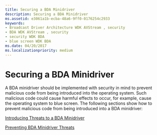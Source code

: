 ```yaml
---
title: Securing a BDA Minidriver
description: Securing a BDA Minidriver
ms.assetid: e3061a1b-ecba-48a6-9ff0-0176254c2933
keywords:
- Broadcast Driver Architecture WDK AVStream , security
- BDA WDK AVStream , security
- security WDK BDA
- blue screen WDK BDA
ms.date: 04/20/2017
ms.localizationpriority: medium
---
```


# Securing a BDA Minidriver





A BDA minidriver should be implemented with security in mind to prevent malicious code from being introduced into the operating system. Such malicious code could cause harmful effects to occur, for example, cause the operating system to blue screen. The following sections show how to prevent malicious code from being introduced into a BDA minidriver:

[Introducing Threats to a BDA Minidriver](introducing-threats-to-a-bda-minidriver.md)

[Preventing BDA Minidriver Threats](preventing-bda-minidriver-threats.md)

 

 




